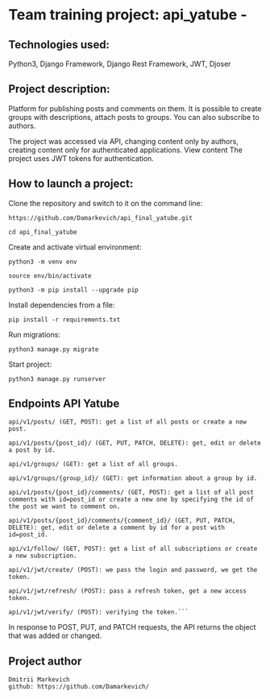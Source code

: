 # Team training project: api_yatube - 

## Technologies used:
Python3, Django Framework, Django Rest Framework, JWT, Djoser

## Project description:

Platform for publishing posts and comments on them. It is possible to create groups with descriptions, attach posts to groups. You can also subscribe to authors.

The project was accessed via API, changing content only by authors, creating content only for authenticated applications. View content The project uses JWT tokens for authentication.

## How to launch a project:

Clone the repository and switch to it on the command line:

```
https://github.com/Damarkevich/api_final_yatube.git
```

```
cd api_final_yatube
```

Create and activate virtual environment:

```
python3 -m venv env
```

```
source env/bin/activate
```

```
python3 -m pip install --upgrade pip
```

Install dependencies from a file:

```
pip install -r requirements.txt
```

Run migrations:

```
python3 manage.py migrate
```

Start project:

```
python3 manage.py runserver
```

## Endpoints API Yatube
```
api/v1/posts/ (GET, POST): get a list of all posts or create a new post.
```
```
api/v1/posts/{post_id}/ (GET, PUT, PATCH, DELETE): get, edit or delete a post by id.
```
```
api/v1/groups/ (GET): get a list of all groups.
```
```
api/v1/groups/{group_id}/ (GET): get information about a group by id.
```
```
api/v1/posts/{post_id}/comments/ (GET, POST): get a list of all post comments with id=post_id or create a new one by specifying the id of the post we want to comment on.
```
```
api/v1/posts/{post_id}/comments/{comment_id}/ (GET, PUT, PATCH, DELETE): get, edit or delete a comment by id for a post with id=post_id.
```
```
api/v1/follow/ (GET, POST): get a list of all subscriptions or create a new subscription.
```
``` 
api/v1/jwt/create/ (POST): we pass the login and password, we get the token.
```
```
api/v1/jwt/refresh/ (POST): pass a refresh token, get a new access token.
```
```
api/v1/jwt/verify/ (POST): verifying the token.```
```
In response to POST, PUT, and PATCH requests, the API returns the object that was added or changed.

## Project author
```
Dmitrii Markevich
github: https://github.com/Damarkevich/
```